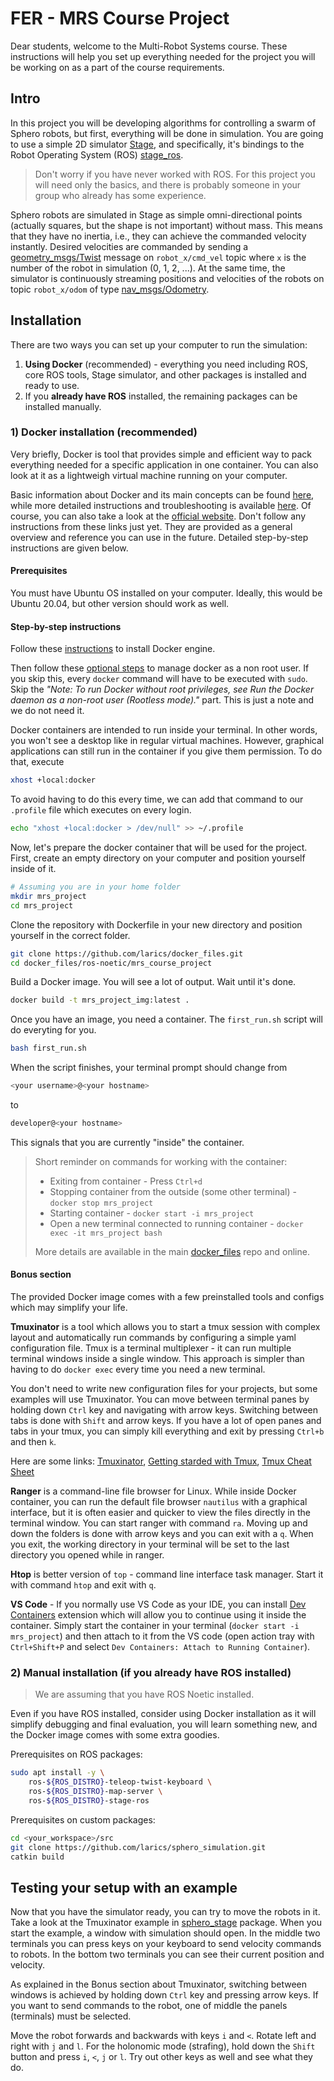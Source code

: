 # FER - MRS Course Project
Dear students, welcome to the Multi-Robot Systems course. These instructions will help you set up everything needed for the project you will be working on as a part of the course requirements.

## Intro
In this project you will be developing algorithms for controlling a swarm of Sphero robots, but first, everything will be done in simulation. You are going to use a simple 2D simulator [Stage](https://github.com/rtv/Stage), and specifically, it's bindings to the Robot Operating System (ROS) [stage_ros](http://wiki.ros.org/stage_ros).

> Don't worry if you have never worked with ROS. For this project you will need only the basics, and there is probably someone in your group who already has some experience.

Sphero robots are simulated in Stage as simple omni-directional points (actually squares, but the shape is not important) without mass. This means that they have no inertia, i.e., they can achieve the commanded velocity instantly. Desired velocities are commanded by sending a [geometry_msgs/Twist](http://docs.ros.org/en/noetic/api/geometry_msgs/html/msg/Twist.html) message on `robot_x/cmd_vel` topic where `x` is the number of the robot in simulation (0, 1, 2, ...). At the same time, the simulator is continuously streaming positions and velocities of the robots on topic `robot_x/odom` of type [nav_msgs/Odometry](http://docs.ros.org/en/noetic/api/nav_msgs/html/msg/Odometry.html).

## Installation
There are two ways you can set up your computer to run the simulation:

1. **Using Docker** (recommended) - everything you need including ROS, core ROS tools, Stage simulator, and other packages is installed and ready to use.
2. If you **already have ROS** installed, the remaining packages can be installed manually.

### 1) Docker installation (recommended)
Very briefly, Docker is tool that provides simple and efficient way to pack everything needed for a specific application in one container. You can also look at it as a lightweigh virtual machine running on your computer.

Basic information about Docker and its main concepts can be found [here](https://github.com/larics/docker_files/blob/master/Instructions.md), while more detailed instructions and troubleshooting is available [here](https://github.com/larics/docker_files). Of course, you can also take a look at the [official website](https://www.docker.com/). Don't follow any instructions from these links just yet. They are provided as a general overview and reference you can use in the future. Detailed step-by-step instructions are given below.

#### Prerequisites
You must have Ubuntu OS installed on your computer. Ideally, this would be Ubuntu 20.04, but other version should work as well.

#### Step-by-step instructions
Follow these [instructions](https://docs.docker.com/engine/install/ubuntu/) to install Docker engine.

Then follow these [optional steps](https://docs.docker.com/engine/install/linux-postinstall/#manage-docker-as-a-non-root-user) to manage docker as a non root user. If you skip this, every `docker` command will have to be executed with `sudo`. Skip the _"Note: To run Docker without root privileges, see Run the Docker daemon as a non-root user (Rootless mode)."_ part. This is just a note and we do not need it.

Docker containers are intended to run inside your terminal. In other words, you won't see a desktop like in regular virtual machines. However, graphical applications can still run in the container if you give them permission. To do that, execute
```bash
xhost +local:docker
```
To avoid having to do this every time, we can add that command to our `.profile` file which executes on every login.
```bash
echo "xhost +local:docker > /dev/null" >> ~/.profile
```

Now, let's prepare the docker container that will be used for the project. First, create an empty directory on your computer and position yourself inside of it.
```bash
# Assuming you are in your home folder
mkdir mrs_project
cd mrs_project
```

Clone the repository with Dockerfile in your new directory and position yourself in the correct folder.
```bash
git clone https://github.com/larics/docker_files.git
cd docker_files/ros-noetic/mrs_course_project
```

Build a Docker image. You will see a lot of output. Wait until it's done.
```bash
docker build -t mrs_project_img:latest .
```

Once you have an image, you need a container. The `first_run.sh` script will do everyting for you.
```bash
bash first_run.sh
```

When the script finishes, your terminal prompt should change from
```bash
<your username>@<your hostname>
```
to
```bash
developer@<your hostname>
```
This signals that you are currently "inside" the container.

> Short reminder on commands for working with the container:  
> - Exiting from container - Press `Ctrl+d`
> - Stopping container from the outside (some other terminal) - `docker stop mrs_project`
> - Starting container - `docker start -i mrs_project`
> - Open a new terminal connected to running container - `docker exec -it mrs_project bash`  
> 
> More details are available in the main [docker_files](https://github.com/larics/docker_files) repo and online.

#### Bonus section
The provided Docker image comes with a few preinstalled tools and configs which may simplify your life.

**Tmuxinator** is a tool which allows you to start a tmux session with complex layout and automatically run commands by configuring a simple yaml configuration file. Tmux is a terminal multiplexer - it can run multiple terminal windows inside a single window. This approach is simpler than having to do `docker exec` every time you need a new terminal.

You don't need to write new configuration files for your projects, but some examples will use Tmuxinator. You can move between terminal panes by holding down `Ctrl` key and navigating with arrow keys. Switching between tabs is done with `Shift` and arrow keys. If you have a lot of open panes and tabs in your tmux, you can simply kill everything and exit by pressing `Ctrl+b` and then `k`.

Here are some links: [Tmuxinator](https://github.com/tmuxinator/tmuxinator), [Getting starded with Tmux](https://linuxize.com/post/getting-started-with-tmux/), [Tmux Cheat Sheet](https://tmuxcheatsheet.com/)

**Ranger** is a command-line file browser for Linux. While inside Docker container, you can run the default file browser `nautilus` with a graphical interface, but it is often easier and quicker to view the files directly in the terminal window. You can start ranger with command `ra`. Moving up and down the folders is done with arrow keys and you can exit with a `q`. When you exit, the working directory in your terminal will be set to the last directory you opened while in ranger.

**Htop** is better version of `top` - command line interface task manager. Start it with command `htop` and exit with `q`.

**VS Code** - If you normally use VS Code as your IDE, you can install [Dev Containers](https://code.visualstudio.com/docs/remote/containers#_sharing-git-credentials-with-your-container) extension which will allow you to continue using it inside the container. Simply start the container in your terminal (`docker start -i mrs_project`) and then attach to it from the VS code (open action tray with `Ctrl+Shift+P` and select `Dev Containers: Attach to Running Container`).

### 2) Manual installation (if you already have ROS installed)
> We are assuming that you have ROS Noetic installed.

Even if you have ROS installed, consider using Docker installation as it will simplify debugging and final evaluation, you will learn something new, and the Docker image comes with some extra goodies.

Prerequisites on ROS packages:
```bash
sudo apt install -y \
    ros-${ROS_DISTRO}-teleop-twist-keyboard \
    ros-${ROS_DISTRO}-map-server \
    ros-${ROS_DISTRO}-stage-ros
```

Prerequisites on custom packages:
```bash
cd <your_workspace>/src
git clone https://github.com/larics/sphero_simulation.git
catkin build
```

## Testing your setup with an example
Now that you have the simulator ready, you can try to move the robots in it. Take a look at the Tmuxinator example in [sphero_stage](https://github.com/larics/sphero_simulation/tree/master/sphero_stage) package. When you start the example, a window with simulation should open. In the middle two terminals you can press keys on your keyboard to send velocity commands to robots. In the bottom two terminals you can see their current position and velocity.

As explained in the Bonus section about Tmuxinator, switching between windows is achieved by holding down `Ctrl` key and pressing arrow keys. If you want to send commands to the robot, one of middle the panels (terminals) must be selected.

Move the robot forwards and backwards with keys `i` and `<`. Rotate left and right with `j` and `l`. For the holonomic mode (strafing), hold down the `Shift` button and press `i`, `<`, `j` or `l`. Try out other keys as well and see what they do.
